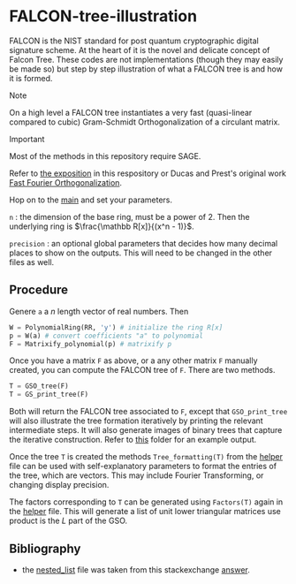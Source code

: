 # FALCON-tree-illustration
FALCON is the NIST standard for post quantum cryptographic digital signature scheme. At the heart of it is the novel and delicate concept of Falcon Tree. These codes are not implementations (though they may easily be made so) but step by step illustration of what a FALCON tree is and how it is formed. 

> [!NOTE]
> On a high level a FALCON tree instantiates a very fast (quasi-linear compared to cubic) Gram-Schmidt Orthogonalization of a circulant matrix. 


> [!IMPORTANT]
> Most of the methods in this repository require SAGE.

Refer to [the exposition](An-Exposition-on-FFO.pdf) in this respository or Ducas and Prest's original work [Fast Fourier Orthogonalization](https://eprint.iacr.org/2015/1014.pdf).

Hop on to the [main](fti_main.py) and set your parameters.

```n``` : the dimension of the base ring, must be a power of 2. Then the underlying ring is $\frac{\mathbb R[x]}{(x^n - 1)}$.

```precision``` : an optional global parameters that decides how many decimal places to show on the outputs. This will need to be changed in the other files as well. 


## Procedure

Genere ```a``` a $n$ length vector of real numbers. Then
```python
W = PolynomialRing(RR, 'y') # initialize the ring R[x]
p = W(a) # convert coefficients "a" to polynomial
F = Matrixify_polynomial(p) # matrixify p
```

Once you have a matrix ```F``` as above, or a any other matrix ```F``` manually created, you can compute the FALCON tree of ```F```. There are two methods.

```python
T = GSO_tree(F)
T = GS_print_tree(F)
```
Both will return the FALCON tree associated to ```F```, except that ```GSO_print_tree``` will also illustrate the tree formation iteratively by printing the relevant intermediate steps. It will also generate images of binary trees that capture the iterative construction. Refer to [this](sample-output/) folder for an example output. 

Once the tree ```T``` is created the methods ```Tree_formatting(T)``` from the [helper](helper.py) file can be used with self-explanatory parameters to format the entries of the tree, which are vectors. This may include Fourier Transforming, or changing display precision. 

The factors corresponding to ```T``` can be generated using ```Factors(T)``` again in the [helper](helper.py) file. This will generate a list of unit lower triangular matrices use product is the $L$ part of the GSO.

## Bibliography
- the [nested_list](nested_list.py) file was taken from this stackexchange [answer](https://stackoverflow.com/a/69570280).

